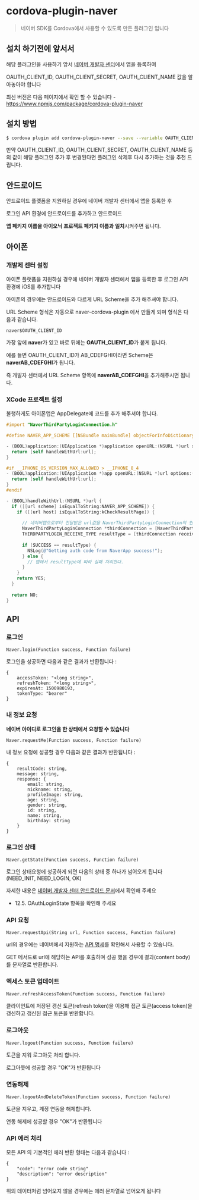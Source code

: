 # cordova-plugin-naver
> 네이버 SDK를 Cordova에서 사용할 수 있도록 만든 플러그인 입니다

## 설치 하기전에 앞서서
해당 플러그인을 사용하기 앞서 [네이버 개발자 센터](https://developers.naver.com/)에서 앱을 등록하여

OAUTH_CLIENT_ID, OAUTH_CLIENT_SECRET, OAUTH_CLIENT_NAME 값을 알아놓아야 합니다

최신 버전은 다음 페이지에서 확인 할 수 있습니다 - https://www.npmjs.com/package/cordova-plugin-naver


## 설치 방법
```bash
$ cordova plugin add cordova-plugin-naver --save --variable OAUTH_CLIENT_ID="OAUTH_CLIENT_ID" --variable OAUTH_CLIENT_SECRET="OAUTH_CLIENT_SECRET" --variable OAUTH_CLIENT_NAME="OAUTH_CLIENT_NAME"
```

만약  OAUTH_CLIENT_ID, OAUTH_CLIENT_SECRET, OAUTH_CLIENT_NAME 등의 값이 해당 플러그인 추가 후 변경된다면 플러그인 삭제후 다시 추가하는 것을 추천 드립니다.

## 안드로이드
안드로이드 플랫폼을 지원하실 경우에 네이버 개발자 센터에서 앱을 등록한 후 

로그인 API 환경에 안드로이드를 추가하고 안드로이드 

**앱 페키지 이름을 아이오닉 프로젝트 페키지 이름과 일치**시켜주면 됩니다.

## 아이폰

### 개발제 센터 설정

아이폰 플랫폼을 지원하실 경우에 네이버 개발자 센터에서 앱을 등록한 후 로그인 API 환경에 iOS를 추가합니다

아이폰의 경우에는 안드로이드와 다르게 URL Scheme을 추가 해주셔야 합니다.

URL Scheme 형식은 자동으로 naver-cordova-plugin 에서 만들게 되며 형식은 다음과 같습니다.

```text
naver$OAUTH_CLIENT_ID
``` 

가장 앞에 **naver**가 있고 바로 뒤에는 **OAUTH_CLIENT_ID**가 붙게 됩니다.

예를 들면 OAUTH_CLIENT_ID가 AB_CDEFGHI이라면 Scheme은 **naverAB_CDEFGHI**가 됩니다.

즉 개발자 센터에서 URL Scheme 항목에 **naverAB_CDEFGHI**을 추가해주시면 됩니다.

### XCode 프로젝트 설정
불행하게도 아이폰앱은 AppDelegate에 코드를 추가 해주셔야 합니다.

```objective-c
#import "NaverThirdPartyLoginConnection.h"
```

```objective-c
#define NAVER_APP_SCHEME [[NSBundle mainBundle] objectForInfoDictionaryKey:@"NaverAppScheme"]
```

```objective-c
- (BOOL)application:(UIApplication *)application openURL:(NSURL *)url sourceApplication:(NSString *)sourceApplication annotation:(id)annotation {
  return [self handleWithUrl:url];
}

#if __IPHONE_OS_VERSION_MAX_ALLOWED > __IPHONE_8_4
- (BOOL)application:(UIApplication *)app openURL:(NSURL *)url options:(NSDictionary<NSString *,id> *)options {
  return [self handleWithUrl:url];
}
#endif

- (BOOL)handleWithUrl:(NSURL *)url {
  if ([[url scheme] isEqualToString:NAVER_APP_SCHEME]) {
    if ([[url host] isEqualToString:kCheckResultPage]) {
            
      // 네이버앱으로부터 전달받은 url값을 NaverThirdPartyLoginConnection의 인스턴스에 전달
      NaverThirdPartyLoginConnection *thirdConnection = [NaverThirdPartyLoginConnection getSharedInstance];
      THIRDPARTYLOGIN_RECEIVE_TYPE resultType = [thirdConnection receiveAccessToken:url];
            
      if (SUCCESS == resultType) {
        NSLog(@"Getting auth code from NaverApp success!");
      } else {
        // 앱에서 resultType에 따라 실패 처리한다.
      }
    }
    return YES;
  }
  
  return NO;
}
```

## API

### 로그인
`Naver.login(Function success, Function failure)`

로그인을 성공하면 다음과 같은 결과가 반환됩니다 :
 
    {
        accessToken: "<long string>",
        refreshToken: "<long string>",
        expiresAt: 1500980193,
        tokenType: "bearer"
    }
    
### 내 정보 요청
**네이버 아이디로 로그인을 한 상태에서 요청할 수 있습니다**

`Naver.requestMe(Function success, Function failure)`

내 정보 요청에 성공할 경우 다음과 같은 결과가 반환됩니다 :

    {
        resultCode: string,
        message: string,
        response: {
            email: string,
            nickname: string,
            profileImage: string,
            age: string,
            gender: string,
            id: string,
            name: string,
            birthday: string
        }
    }
    
 
### 로그인 상태
`Naver.getState(Function success, Function failure)`

로그인 상태요청에 성공하게 되면 다음의 상태 중 하나가 넘어오게 됩니다 (NEED_INIT, NEED_LOGIN, OK)

자세한 내용은 [네이버 개발자 센터 안드로이드 문서](https://developers.naver.com/docs/login/android/)에서 확인해 주세요
 - 12.5. OAuthLoginState 항목을 확인해 주세요 

### API 요청
`Naver.requestApi(String url, Function success, Function failure)`

url의 경우에는 네이버에서 지원하는 [API 명세](https://developers.naver.com/docs/login/profile/)를 확인해서 사용할 수 있습니다.

GET 메서드로 url에 해당하는 API를 호출하며 성공 했을 경우에 결과(content body)를 문자열로 반환합니다.

### 엑세스 토큰 업데이트
`Naver.refreshAccessToken(Function success, Function failure)`

클라이언트에 저장된 갱신 토큰(refresh token)을 이용해 접근 토큰(access token)을 갱신하고 갱신된 접근 토큰을 반환합니다.
 
### 로그아웃
`Naver.logout(Function success, Function failure)`

토큰을 지워 로그아웃 처리 합니다.

로그아웃에 성공할 경우 "OK"가 반환됩니다

### 연동해제
`Naver.logoutAndDeleteToken(Function success, Function failure)`

토큰을 지우고, 계정 연동을 해제합니다.

연동 해제에 성공할 경우 "OK"가 반환됩니다

### API 에러 처리
모든 API 의 기본적인 에러 반환 형태는 다음과 같습니다 :

    {
        "code": "error code string"
        "description": "error description"
    }
    
위의 데이터처럼 넘어오지 않을 경우에는 에러 문자열로 넘어오게 됩니다
